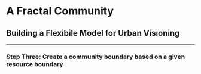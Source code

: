 # A Fractal Community
## Building a Flexibile Model for Urban Visioning
---

### Step Three: Create a community boundary based on a given resource boundary